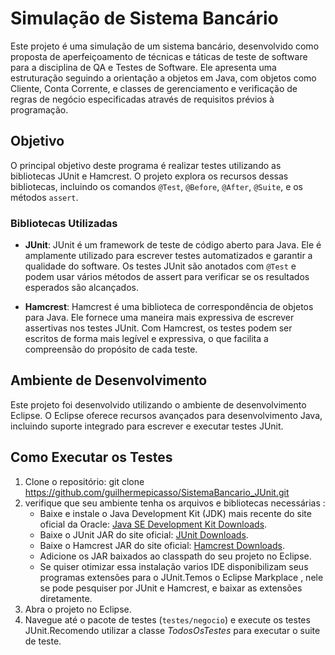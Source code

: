 # Simulação de Sistema Bancário

Este projeto é uma simulação de um sistema bancário, desenvolvido como proposta de aperfeiçoamento de técnicas e táticas de teste de software para a disciplina de QA e Testes de Software. Ele apresenta uma estruturação seguindo a orientação a objetos em Java, com objetos como Cliente, Conta Corrente, e classes de gerenciamento e verificação de regras de negócio especificadas através de requisitos prévios à programação.

## Objetivo

O principal objetivo deste programa é realizar testes utilizando as bibliotecas JUnit e Hamcrest. O projeto explora os recursos dessas bibliotecas, incluindo os comandos `@Test`, `@Before`, `@After`, `@Suite`, e os métodos `assert`. 

### Bibliotecas Utilizadas

- **JUnit**: JUnit é um framework de teste de código aberto para Java. Ele é amplamente utilizado para escrever testes automatizados e garantir a qualidade do software. Os testes JUnit são anotados com `@Test` e podem usar vários métodos de assert para verificar se os resultados esperados são alcançados.

- **Hamcrest**: Hamcrest é uma biblioteca de correspondência de objetos para Java. Ele fornece uma maneira mais expressiva de escrever assertivas nos testes JUnit. Com Hamcrest, os testes podem ser escritos de forma mais legível e expressiva, o que facilita a compreensão do propósito de cada teste.

## Ambiente de Desenvolvimento

Este projeto foi desenvolvido utilizando o ambiente de desenvolvimento Eclipse. O Eclipse oferece recursos avançados para desenvolvimento Java, incluindo suporte integrado para escrever e executar testes JUnit.

## Como Executar os Testes

1. Clone o repositório: git clone https://github.com/guilhermepicasso/SistemaBancario_JUnit.git
2. verifique que seu ambiente tenha os arquivos e bibliotecas necessárias :
   - Baixe e instale o Java Development Kit (JDK) mais recente do site oficial da Oracle: [Java SE Development Kit Downloads](https://www.oracle.com/java/technologies/javase-jdk11-downloads.html).
   - Baixe o JUnit JAR do site oficial: [JUnit Downloads](https://junit.org/junit5/).
   - Baixe o Hamcrest JAR do site oficial: [Hamcrest Downloads](https://hamcrest.org/JavaHamcrest/).
   - Adicione os JAR baixados ao classpath do seu projeto no Eclipse.
   - Se quiser otimizar essa instalação varios IDE disponibilizam seus programas extensões para o JUnit.Temos o Eclipse Markplace , nele se pode pesquiser por JUnit e Hamcrest, e baixar as extensões diretamente.
4. Abra o projeto no Eclipse.
5. Navegue até o pacote de testes (`testes/negocio`) e execute os testes JUnit.Recomendo utilizar a classe *TodosOsTestes* para executar o suite de teste.


